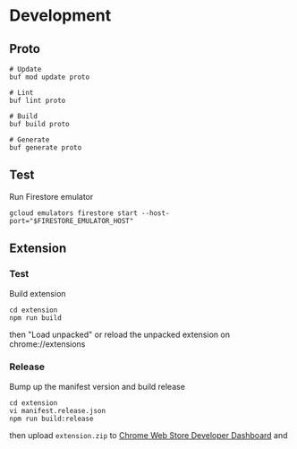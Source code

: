# Development

## Proto

```shell
# Update
buf mod update proto

# Lint
buf lint proto

# Build
buf build proto

# Generate
buf generate proto
```

## Test

Run Firestore emulator

```shell
gcloud emulators firestore start --host-port="$FIRESTORE_EMULATOR_HOST"
```

## Extension

### Test

Build extension

```shell
cd extension
npm run build
```

then "Load unpacked" or reload the unpacked extension on chrome://extensions

### Release

Bump up the manifest version and build release

```shell
cd extension
vi manifest.release.json
npm run build:release
```

then upload `extension.zip` to [Chrome Web Store Developer Dashboard](https://chrome.google.com/u/2/webstore/devconsole) and